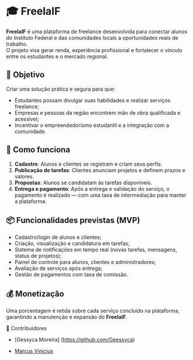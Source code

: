 # 🎓 FreelaIF

**FreelaIF** é uma plataforma de freelance desenvolvida para conectar alunos do Instituto Federal e das comunidades locais a oportunidades reais de trabalho.  
O projeto visa gerar renda, experiência profissional e fortalecer o vínculo entre os estudantes e o mercado regional.

## 🎯 Objetivo

Criar uma solução prática e segura para que:
- Estudantes possam divulgar suas habilidades e realizar serviços freelance;
- Empresas e pessoas da região encontrem mão de obra qualificada e acessível;
- Incentivar o empreendedorismo estudantil e a integração com a comunidade.

## 🚀 Como funciona

1. **Cadastro**: Alunos e clientes se registram e criam seus perfis.
2. **Publicação de tarefas**: Clientes anunciam projetos e definem prazos e valores.
3. **Propostas**: Alunos se candidatam às tarefas disponíveis.
4. **Entrega e pagamento**: Após a entrega e validação do serviço, o pagamento é realizado — com uma taxa de intermediação para manter a plataforma.

## 📦 Funcionalidades previstas (MVP)

- Cadastro/login de alunos e clientes;
- Criação, visualização e candidatura em tarefas;
- Sistema de notificações em tempo real (novas tarefas, mensagens, status de projetos);
- Painel de controle para alunos, clientes e administradores;
- Avaliação de serviços após entrega;
- Gestão de pagamentos com taxa de comissão.

## 💰 Monetização

Uma porcentagem é retida sobre cada serviço concluído na plataforma, garantindo a manutenção e expansão do **FreelaIF**.

👥 Contribuidores

- [Gessyca Moreira] (https://github.com/Geessyca)

- [Marcus Vinicius](https://github.com/PyMarcus)

